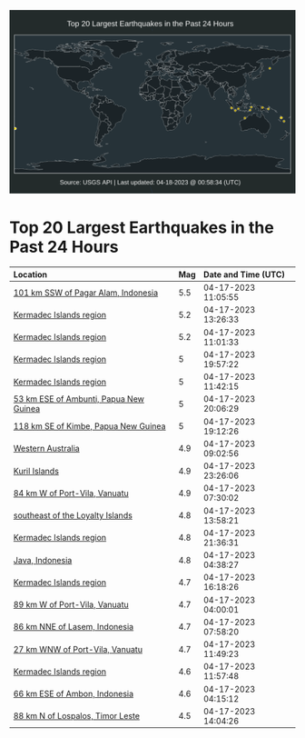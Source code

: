 ![Map](./map.png)

# Top 20 Largest Earthquakes in the Past 24 Hours

| Location | Mag | Date and Time (UTC) |
|:---|:---|:---|
| [101 km SSW of Pagar Alam, Indonesia](https://earthquake.usgs.gov/earthquakes/eventpage/us6000k50n) | 5.5 | 04-17-2023 11:05:55 |
| [Kermadec Islands region](https://earthquake.usgs.gov/earthquakes/eventpage/us6000k51u) | 5.2 | 04-17-2023 13:26:33 |
| [Kermadec Islands region](https://earthquake.usgs.gov/earthquakes/eventpage/us6000k50l) | 5.2 | 04-17-2023 11:01:33 |
| [Kermadec Islands region](https://earthquake.usgs.gov/earthquakes/eventpage/us6000k55f) | 5 | 04-17-2023 19:57:22 |
| [Kermadec Islands region](https://earthquake.usgs.gov/earthquakes/eventpage/us6000k51a) | 5 | 04-17-2023 11:42:15 |
| [53 km ESE of Ambunti, Papua New Guinea](https://earthquake.usgs.gov/earthquakes/eventpage/us6000k55j) | 5 | 04-17-2023 20:06:29 |
| [118 km SE of Kimbe, Papua New Guinea](https://earthquake.usgs.gov/earthquakes/eventpage/us6000k54v) | 5 | 04-17-2023 19:12:26 |
| [Western Australia](https://earthquake.usgs.gov/earthquakes/eventpage/us6000k505) | 4.9 | 04-17-2023 09:02:56 |
| [Kuril Islands](https://earthquake.usgs.gov/earthquakes/eventpage/us6000k578) | 4.9 | 04-17-2023 23:26:06 |
| [84 km W of Port-Vila, Vanuatu](https://earthquake.usgs.gov/earthquakes/eventpage/us6000k500) | 4.9 | 04-17-2023 07:30:02 |
| [southeast of the Loyalty Islands](https://earthquake.usgs.gov/earthquakes/eventpage/us6000k523) | 4.8 | 04-17-2023 13:58:21 |
| [Kermadec Islands region](https://earthquake.usgs.gov/earthquakes/eventpage/us6000k56l) | 4.8 | 04-17-2023 21:36:31 |
| [Java, Indonesia](https://earthquake.usgs.gov/earthquakes/eventpage/us6000k4z3) | 4.8 | 04-17-2023 04:38:27 |
| [Kermadec Islands region](https://earthquake.usgs.gov/earthquakes/eventpage/us6000k53s) | 4.7 | 04-17-2023 16:18:26 |
| [89 km W of Port-Vila, Vanuatu](https://earthquake.usgs.gov/earthquakes/eventpage/us6000k4yy) | 4.7 | 04-17-2023 04:00:01 |
| [86 km NNE of Lasem, Indonesia](https://earthquake.usgs.gov/earthquakes/eventpage/us6000k4zy) | 4.7 | 04-17-2023 07:58:20 |
| [27 km WNW of Port-Vila, Vanuatu](https://earthquake.usgs.gov/earthquakes/eventpage/us6000k51b) | 4.7 | 04-17-2023 11:49:23 |
| [Kermadec Islands region](https://earthquake.usgs.gov/earthquakes/eventpage/us6000k51f) | 4.6 | 04-17-2023 11:57:48 |
| [66 km ESE of Ambon, Indonesia](https://earthquake.usgs.gov/earthquakes/eventpage/us6000k4z2) | 4.6 | 04-17-2023 04:15:12 |
| [88 km N of Lospalos, Timor Leste](https://earthquake.usgs.gov/earthquakes/eventpage/us6000k525) | 4.5 | 04-17-2023 14:04:26 |
